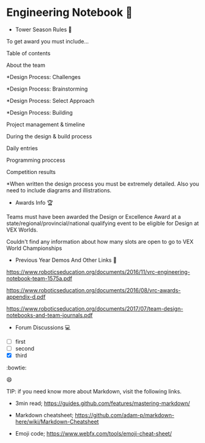 # Engineering Notebook :ledger:

- Tower Season Rules :page_with_curl:

To get award you must include...

Table of contents

About the team

*Design Process: Challenges

*Design Process: Brainstorming

*Design Process: Select Approach

*Design Process: Building

Project management & timeline

During the design & build process

Daily entries

Programming proccess

Competition results

*When written the design process you must be extremely detailed. Also you need to include diagrams and illistrations.

- Awards Info :trophy:

Teams must have been awarded the Design or Excellence Award at a state/regional/provincial/national qualifying event to be eligible for Design at VEX Worlds. 

Couldn't find any information about how many slots are open to go to VEX World Championships

- Previous Year Demos And Other Links :page_facing_up:

https://www.roboticseducation.org/documents/2016/11/vrc-engineering-notebook-team-1575a.pdf

https://www.roboticseducation.org/documents/2016/08/vrc-awards-appendix-d.pdf

https://www.roboticseducation.org/documents/2017/07/team-design-notebooks-and-team-journals.pdf

- Forum Discussions :computer:

- [ ] first
- [ ] second
- [x] third

:bowtie:

:smile:



TIP: if you need know more about Markdown, visit the following links.

- 3min read; https://guides.github.com/features/mastering-markdown/

- Markdown cheatsheet; https://github.com/adam-p/markdown-here/wiki/Markdown-Cheatsheet

- Emoji code; https://www.webfx.com/tools/emoji-cheat-sheet/
